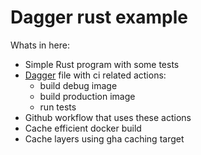 Dagger rust example
===========

Whats in here:
  - Simple Rust program with some tests
  - [Dagger](https://dagger.io/) file with ci related actions:
    - build debug image
    - build production image
    - run tests
  - Github workflow that uses these actions
  - Cache efficient docker build
  - Cache layers using gha caching target 